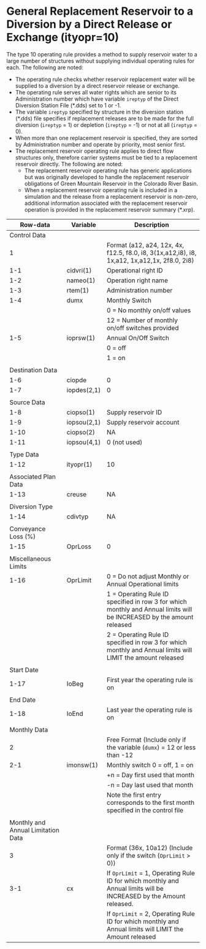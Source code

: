 # General Replacement Reservoir to a Diversion by a Direct Release or Exchange (ityopr=10) #

The type 10 operating rule provides a method to supply reservoir water to a large number of structures without supplying individual operating rules 
for each. The following are noted:

* The operating rule checks whether reservoir replacement water will be supplied to a diversion by a direct reservoir release or exchange. 
* The operating rule serves all water rights which are senior to its Administration number which have variable `ireptyp` of the Direct Diversion 
Station File (\*.dds) set to 1 or -1. 
* The variable `ireptyp` specified by structure in the diversion station (\*.dds) file specifies if replacement releases are to be made for the 
full diversion (`ireptyp` = 1) or depletion (`ireptyp` = -1) or not at all (`ireptyp` = 0).
* When more than one replacement reservoir is specified, they are sorted by Administration number and operate by priority, most senior first. 
* The replacement reservoir operating rule applies to direct flow structures only, therefore carrier systems must be tied to a replacement reservoir 
directly. The following are noted:
	* The replacement reservoir operating rule has generic applications but was originally developed to handle the replacement reservoir obligations of Green 
Mountain Reservoir in the Colorado River Basin. 
	* When a replacement reservoir operating rule is included in a simulation and the release from a replacement reservoir is non-zero, additional information 
associated with the replacement reservoir operation is provided in the replacement reservoir summary (\*.xrp). 

| Row-data							| Variable						| Description 								|				
| ------------------				| --------------------			| --------									|
| Control Data						| 								| 											|
| 1 								| 								| Format (a12, a24, 12x, 4x, f12.5, f8.0, i8, 3(1x,a12,i8), i8, 1x,a12, 1x,a12,1x, 2f8.0, 2i8) |
| 1-1								| cidvri(1)						| Operational right ID
| 1-2								| nameo(1)						| Operation right name
| 1-3								| rtem(1)						| Administration number
| 1-4								| dumx							| Monthly Switch 
| 									| 								| 0 = No monthly on/off values
| 									| 								| 12 = Number of monthly on/off switches provided
| 1-5								| ioprsw(1)						| Annual On/Off Switch
| 									| 								| 0 = off 
| 									| 								| 1 = on
| | | |
| Destination Data | | | 
| 1-6								| ciopde						| 0
| 1-7								| iopdes(2,1)					| 0
| | | |
| Source Data | | |
| 1-8								| ciopso(1)						| Supply reservoir ID
| 1-9								| iopsou(2,1)					| Supply reservoir account 
| 1-10								| ciopso(2)						| NA 
| 1-11								| iopsou(4,1)					| 0 (not used)
| | | |
| Type Data | | | 
| 1-12								| ityopr(1)						| 10 
| | | |
| Associated Plan Data | | |
| 1-13								| creuse						| NA
| | | |
| Diversion Type | | |
| 1-14								| cdivtyp						| NA
| | | |
| Conveyance Loss (%) | | |
| 1-15								| OprLoss						| 0
| | | |
| Miscellaneous Limits | | | 
| 1-16								| OprLimit						| 0 = Do not adjust Monthly or Annual Operational limits
|									| 								| 1 = Operating Rule ID specified in row 3 for which monthly and Annual limits will be INCREASED by the amount released
|									| 								| 2 = Operating Rule ID specified in row 3 for which monthly and Annual limits will LIMIT the amount released
| | | |
| Start Date | | |
| 1-17								| IoBeg							| First year the operating rule is on
| | | |
| End Date | | |
| 1-18								| IoEnd							| Last year the operating rule is on
| | | |
| Monthly Data | | | 
| 2									| 								| Free Format (Include only if the variable (`dumx`) = 12 or less than -12
| 2-1								| imonsw(1)						| Monthly switch 0 = off, 1 = on
| 									| 								| +n = Day first used that month
| 									| 								| -n = Day last used that month
| 									| 								| Note the first entry corresponds to the first month specified in the control file
| | | |
| Monthly and Annual Limitation Data | | |
| 3									| 								| Format (36x, 10a12) (Include only if the switch (`OprLimit` > 0))
| 3-1								| cx							| If `OprLimit` = 1, Operating Rule ID for which monthly and Annual limits will be INCREASED by the Amount released.
| 									| 								| If `OprLimit` = 2, Operating Rule ID for which monthly and Annual limits will LIMIT the Amount released
